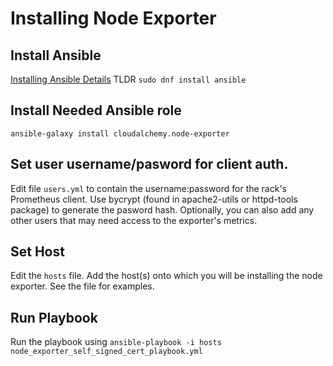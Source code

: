 # Installing Node Exporter

## Install Ansible
[Installing Ansible Details](https://docs.ansible.com/ansible/latest/installation_guide/intro_installation.html)
TLDR `sudo dnf install ansible`

## Install Needed Ansible role
`ansible-galaxy install cloudalchemy.node-exporter`

## Set user username/pasword for client auth.

Edit file `users.yml` to contain the username:password for the rack's Prometheus client. 
Use bycrypt (found in apache2-utils or httpd-tools package) to generate the pasword hash. 
Optionally, you can also add any other users that may need access to the exporter's metrics. 

## Set Host
Edit the `hosts` file. Add the host(s) onto which  you will be installing the node exporter. See the file for examples.

## Run Playbook
Run the playbook using `ansible-playbook -i hosts node_exporter_self_signed_cert_playbook.yml`
